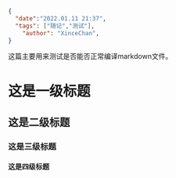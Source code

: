 ```json
{
  "date":"2022.01.11 21:37",
  "tags": ["随记","测试"],
	"author": "XinceChan",
}
```

这篇主要用来测试是否能否正常编译markdown文件。

# 这是一级标题

## 这是二级标题

### 这是三级标题

#### 这是四级标题